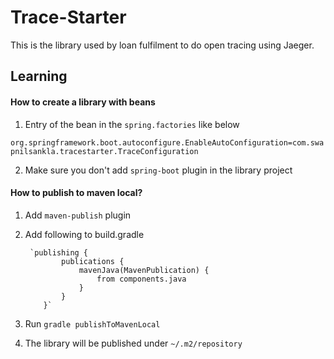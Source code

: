 # Trace-Starter

This is the library used by loan fulfilment to do open tracing using Jaeger.

## Learning

#### How to create a library with beans

1. Entry of the bean in the `spring.factories` like below

`org.springframework.boot.autoconfigure.EnableAutoConfiguration=com.swapnilsankla.tracestarter.TraceConfiguration`

2. Make sure you don't add `spring-boot` plugin in the library project

#### How to publish to maven local?

1. Add `maven-publish` plugin
2. Add following to build.gradle

        `publishing {
               publications {
                   mavenJava(MavenPublication) {
                       from components.java
                   }
               }
           }`
            
3. Run `gradle publishToMavenLocal`  
4. The library will be published under `~/.m2/repository`
